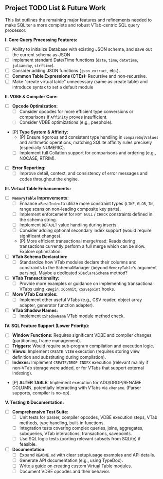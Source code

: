 ## Project TODO List & Future Work

This list outlines the remaining major features and refinements needed to make SQLiter a more complete and robust VTab-centric SQL query processor.

**I. Core Query Processing Features:**

*   [ ] Ability to initialize Database with existing JSON schema, and save out the current schema as JSON
*   [ ] Implement standard Date/Time functions (`date`, `time`, `datetime`, `julianday`, `strftime`).
*   [ ] Consider adding JSON functions (`json_extract`, etc.).
*   [ ] **Common Table Expressions (CTEs):** Recursive and non-recursive.
*   [ ] Make "create virtual table" unnecessary (same as create table) and introduce syntax to set a default module

**II. VDBE & Compiler Core:**

*   [ ] **Opcode Optimization:**
    *   [ ] Consider opcodes for more efficient type conversions or comparisons if `Affinity` proves insufficient.
    *   [ ] Consider VDBE optimizations (e.g., peephole).
*   [P] **Type System & Affinity:**
    *   [P] Ensure rigorous and consistent type handling in `compareSqlValues` and arithmetic operations, matching SQLite affinity rules precisely (especially NUMERIC).
    *   [ ] Implement full Collation support for comparisons and ordering (e.g., NOCASE, RTRIM).
*   [ ] **Error Reporting:**
    *   [ ] Improve detail, context, and consistency of error messages and codes throughout the engine.

**III. Virtual Table Enhancements:**

*   [ ] **`MemoryTable` Improvements:**
    *   [ ] Enhance `xBestIndex` to utilize more constraint types (`LIKE`, `GLOB`, `IN`, range scans on non-leading composite key parts).
    *   [ ] Implement enforcement for `NOT NULL` / `CHECK` constraints defined in the schema string.
    *   [ ] Implement `DEFAULT` value handling during inserts.
    *   [ ] Consider adding optional secondary index support (would require significant changes).
    *   [P] More efficient transactional merge/read: Reads during transactions currently perform a full merge which can be slow. Explore optimization.
*   [ ] **VTab Schema Declaration:**
    *   [ ] Standardize how VTab modules declare their columns and constraints to the SchemaManager (beyond `MemoryTable`'s argument parsing). Maybe a dedicated `xDeclareSchema` method?
*   [ ] **VTab Transactionality:**
    *   [ ] Provide more examples or guidance on implementing transactional VTabs using `xBegin`, `xCommit`, `xSavepoint` hooks.
*   [ ] **More VTab Examples:**
    *   [ ] Implement other useful VTabs (e.g., CSV reader, object array adapter, generator function adapter).
*   [ ] **VTab Shadow Names:**
    *   [ ] Implement `xShadowName` VTab module method check.

**IV. SQL Feature Support (Lower Priority):**

*   [ ] **Window Functions:** Requires significant VDBE and compiler changes (partitioning, frame management).
*   [ ] **Triggers:** Would require sub-program compilation and execution logic.
*   [ ] **Views:** Implement `CREATE VIEW` execution (requires storing view definition and substituting during compilation).
*   [ ] **Indexes:** Implement `CREATE/DROP INDEX` execution (relevant mainly if non-VTab storage were added, or for VTabs that support external indexing).
*   [P] **ALTER TABLE:** Implement execution for ADD/DROP/RENAME COLUMN, potentially interacting with VTabs via `xRename`. (Parser supports, compiler is no-op).

**V. Testing & Documentation:**

*   [ ] **Comprehensive Test Suite:**
    *   [ ] Unit tests for parser, compiler opcodes, VDBE execution steps, VTab methods, type handling, built-in functions.
    *   [ ] Integration tests covering complex queries, joins, aggregates, subqueries, VTab interactions, transactions, savepoints.
    *   [ ] Use SQL logic tests (porting relevant subsets from SQLite) if feasible.
*   [ ] **Documentation:**
    *   [ ] Expand `README.md` with clear setup/usage examples and API details.
    *   [ ] Generate API documentation (e.g., using TypeDoc).
    *   [ ] Write a guide on creating custom Virtual Table modules.
    *   [ ] Document VDBE opcodes and their behavior.
